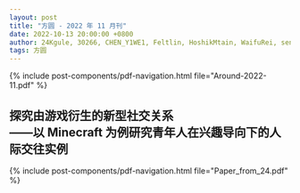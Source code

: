 ```yaml
---
layout: post
title: "方圆 - 2022 年 11 月刊"
date: 2022-10-13 20:00:00 +0800
author: 24Kgule, 30266, CHEN_Y1WE1, Feltlin, HoshikMtain, WaifuRei, send_9
tags: 方圆
---
```


{% include post-components/pdf-navigation.html file="Around-2022-11.pdf" %}

## 探究由游戏衍生的新型社交关系<br />——以 Minecraft 为例研究青年人在兴趣导向下的人际交往实例
{% include post-components/pdf-navigation.html file="Paper_from_24.pdf" %}